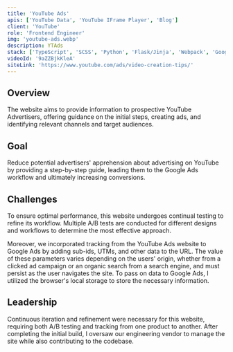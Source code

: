 ```yaml
---
title: 'YouTube Ads'
apis: ['YouTube Data', 'YouTube IFrame Player', 'Blog']
client: 'YouTube'
role: 'Frontend Engineer'
img: 'youtube-ads.webp'
description: YTAds
stack: ['TypeScript', 'SCSS', 'Python', 'Flask/Jinja', 'Webpack', 'Google Cloud']
videoId: '9aZZBjkKleA'
siteLink: 'https://www.youtube.com/ads/video-creation-tips/'
---
```


## Overview

The website aims to provide information to prospective YouTube Advertisers, offering guidance on the initial steps, creating ads, and identifying relevant channels and target audiences.

## Goal

Reduce potential advertisers' apprehension about advertising on YouTube by providing a step-by-step guide, leading them to the Google Ads workflow and ultimately increasing conversions.

## Challenges

To ensure optimal performance, this website undergoes continual testing to refine its workflow. Multiple A/B tests are conducted for different designs and workflows to determine the most effective approach.

Moreover, we incorporated tracking from the YouTube Ads website to Google Ads by adding sub-ids, UTMs, and other data to the URL. The value of these parameters varies depending on the users' origin, whether from a clicked ad campaign or an organic search from a search engine, and must persist as the user navigates the site. To pass on data to Google Ads, I utilized the browser's local storage to store the necessary information.

## Leadership

Continuous iteration and refinement were necessary for this website, requiring both A/B testing and tracking from one product to another. After completing the initial build, I oversaw our engineering vendor to manage the site while also contributing to the codebase.
